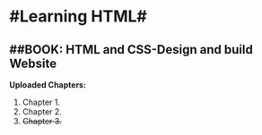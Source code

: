 #Learning HTML#
=============== 


##BOOK: 
**HTML and CSS-Design and build Website**
-----------------------------------------


**Uploaded Chapters:**
1. Chapter 1.
2. Chapter 2.
3. ~~Chapter 3.~~




